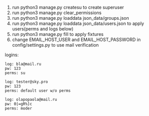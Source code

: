 1. run python3 manage.py createsu to create superuser
2. run python3 manage.py clear_permissions
3. run python3 manage.py loaddata json_data/groups.json
4. run python3 manage.py loaddata json_data/users.json to apply users(perms and logs below)
5. run python3 manage.py fill to apply fixtures
6. change EMAIL_HOST_USER and EMAIL_HOST_PASSWORD in config/settings.py to use mail verification


logins:

    log: bla@mail.ru
    pw: 123
    perms: su

    log: tester@sky.pro
    pw: 123
    perms: default user w/o perms
    
    log: olapopaola@mail.ru
    pw: 0|=gR%]c
    perms: moder